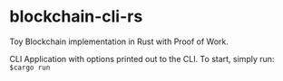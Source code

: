 # blockchain-cli-rs
Toy Blockchain implementation in Rust with Proof of Work.

CLI Application with options printed out to the CLI. 
To start, simply run: 
`$cargo run`  

